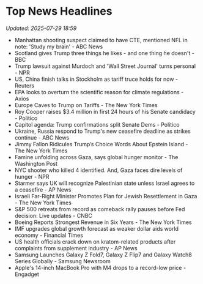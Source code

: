 # Top News Headlines

_Updated: 2025-07-29 18:59_

- Manhattan shooting suspect claimed to have CTE, mentioned NFL in note: 'Study my brain' - ABC News
- Scotland gives Trump three things he likes - and one thing he doesn't - BBC
- Trump lawsuit against Murdoch and 'Wall Street Journal' turns personal - NPR
- US, China finish talks in Stockholm as tariff truce holds for now - Reuters
- EPA looks to overturn the scientific reason for climate regulations - Axios
- Europe Caves to Trump on Tariffs - The New York Times
- Roy Cooper raises $3.4 million in first 24 hours of his Senate candidacy - Politico
- Capitol agenda: Trump confirmations split Senate Dems - Politico
- Ukraine, Russia respond to Trump's new ceasefire deadline as strikes continue - ABC News
- Jimmy Fallon Ridicules Trump’s Choice Words About Epstein Island - The New York Times
- Famine unfolding across Gaza, says global hunger monitor - The Washington Post
- NYC shooter who killed 4 identified. And, Gaza faces dire levels of hunger - NPR
- Starmer says UK will recognize Palestinian state unless Israel agrees to a ceasefire - AP News
- Israeli Far-Right Minister Promotes Plan for Jewish Resettlement in Gaza - The New York Times
- S&P 500 retreats from record as comeback rally pauses before Fed decision: Live updates - CNBC
- Boeing Reports Strongest Revenue in Six Years - The New York Times
- IMF upgrades global growth forecast as weaker dollar aids world economy - Financial Times
- US health officials crack down on kratom-related products after complaints from supplement industry - AP News
- Samsung Launches Galaxy Z Fold7, Galaxy Z Flip7 and Galaxy Watch8 Series Globally - Samsung Newsroom
- Apple's 14-inch MacBook Pro with M4 drops to a record-low price - Engadget